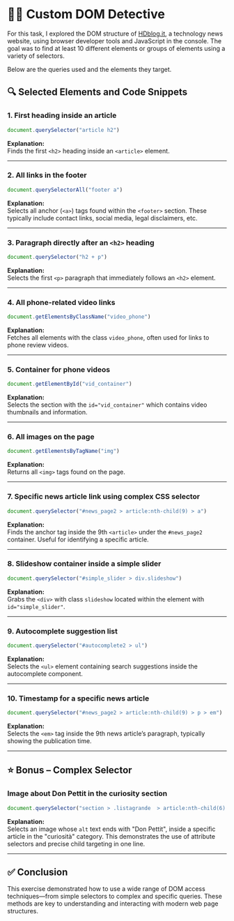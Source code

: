 # 🕵️‍♀️ Custom DOM Detective 

For this task, I explored the DOM structure of [HDblog.it](https://www.hdblog.it), a technology news website, using browser developer tools and JavaScript in the console. The goal was to find at least 10 different elements or groups of elements using a variety of selectors.

Below are the queries used and the elements they target.

## 🔍 Selected Elements and Code Snippets

### 1. First heading inside an article

```js
document.querySelector("article h2")
```

**Explanation:**  
Finds the first `<h2>` heading inside an `<article>` element.

---

### 2. All links in the footer

```js
document.querySelectorAll("footer a")
```

**Explanation:**  
Selects all anchor (`<a>`) tags found within the `<footer>` section. These typically include contact links, social media, legal disclaimers, etc.

---

### 3. Paragraph directly after an `<h2>` heading

```js
document.querySelector("h2 + p")
```

**Explanation:**  
Selects the first `<p>` paragraph that immediately follows an `<h2>` element.

---

### 4. All phone-related video links

```js
document.getElementsByClassName("video_phone")
```

**Explanation:**  
Fetches all elements with the class `video_phone`, often used for links to phone review videos.

---

### 5. Container for phone videos

```js
document.getElementById("vid_container")
```

**Explanation:**  
Selects the section with the `id="vid_container"` which contains video thumbnails and information.

---

### 6. All images on the page

```js
document.getElementsByTagName("img")
```

**Explanation:**  
Returns all `<img>` tags found on the page.

---

### 7. Specific news article link using complex CSS selector

```js
document.querySelector("#news_page2 > article:nth-child(9) > a")
```

**Explanation:**  
Finds the anchor tag inside the 9th `<article>` under the `#news_page2` container. Useful for identifying a specific article.

---

### 8. Slideshow container inside a simple slider

```js
document.querySelector("#simple_slider > div.slideshow")
```

**Explanation:**  
Grabs the `<div>` with class `slideshow` located within the element with `id="simple_slider"`.

---

### 9. Autocomplete suggestion list

```js
document.querySelector("#autocomplete2 > ul")
```

**Explanation:**  
Selects the `<ul>` element containing search suggestions inside the autocomplete component.

---

### 10. Timestamp for a specific news article

```js
document.querySelector("#news_page2 > article:nth-child(9) > p > em")
```

**Explanation:**  
Selects the `<em>` tag inside the 9th news article’s paragraph, typically showing the publication time.

---

## ⭐ Bonus – Complex Selector

### Image about Don Pettit in the curiosity section

```js
document.querySelector("section > .listagrande  > article:nth-child(6) > div > a[href^='https://www.hdblog.it/curiosita/'] img[alt$='Don Pettit']")
```

**Explanation:**  
Selects an image whose `alt` text ends with "Don Pettit", inside a specific article in the "curiosità" category. This demonstrates the use of attribute selectors and precise child targeting in one line.

---

## ✅ Conclusion

This exercise demonstrated how to use a wide range of DOM access techniques—from simple selectors to complex and specific queries. These methods are key to understanding and interacting with modern web page structures.

